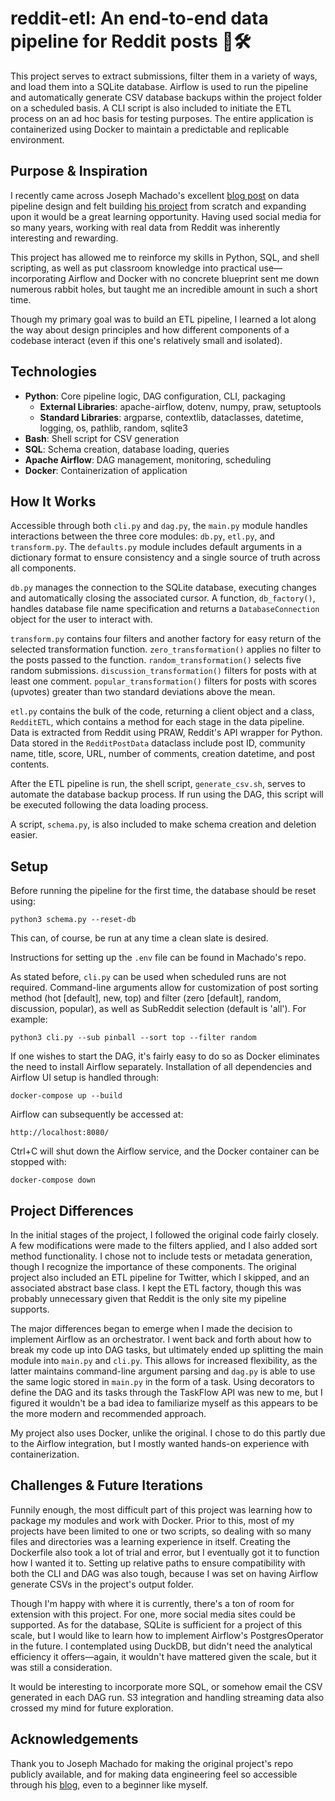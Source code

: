 # reddit-etl: An end-to-end data pipeline for Reddit posts 📝🛠️
This project serves to extract submissions, filter them in a variety of ways, and load them into a SQLite database. Airflow is used to run the pipeline and automatically generate CSV database backups within the project folder on a scheduled basis. A CLI script is also included to initiate the ETL process on an ad hoc basis for testing purposes. The entire application is containerized using Docker to maintain a predictable and replicable environment.

## Purpose & Inspiration
I recently came across Joseph Machado's excellent [blog post](https://www.startdataengineering.com/post/code-patterns/) on data pipeline design and felt building [his project](https://github.com/josephmachado/socialetl) from scratch and expanding upon it would be a great learning opportunity. Having used social media for so many years, working with real data from Reddit was inherently interesting and rewarding.

This project has allowed me to reinforce my skills in Python, SQL, and shell scripting, as well as put classroom knowledge into practical use—incorporating Airflow and Docker with no concrete blueprint sent me down numerous rabbit holes, but taught me an incredible amount in such a short time.

Though my primary goal was to build an ETL pipeline, I learned a lot along the way about design principles and how different components of a codebase interact (even if this one's relatively small and isolated).

## Technologies
* **Python**: Core pipeline logic, DAG configuration, CLI, packaging
    * **External Libraries**: apache-airflow, dotenv, numpy, praw, setuptools
    * **Standard Libraries**: argparse, contextlib, dataclasses, datetime, logging, os, pathlib, random, sqlite3
* **Bash**: Shell script for CSV generation
* **SQL**: Schema creation, database loading, queries
* **Apache Airflow**: DAG management, monitoring, scheduling
* **Docker**: Containerization of application

## How It Works
Accessible through both ```cli.py``` and ```dag.py```, the ```main.py``` module handles interactions between the three core modules: ```db.py```, ```etl.py```, and ```transform.py```. The ```defaults.py``` module includes default arguments in a dictionary format to ensure consistency and a single source of truth across all components.

```db.py``` manages the connection to the SQLite database, executing changes and automatically closing the associated cursor. A function, ```db_factory()```, handles database file name specification and returns a ```DatabaseConnection``` object for the user to interact with.

```transform.py``` contains four filters and another factory for easy return of the selected transformation function. ```zero_transformation()``` applies no filter to the posts passed to the function. ```random_transformation()``` selects five random submissions. ```discussion_transformation()``` filters for posts with at least one comment. ```popular_transformation()``` filters for posts with scores (upvotes) greater than two standard deviations above the mean.

```etl.py``` contains the bulk of the code, returning a client object and a class, ```RedditETL```, which contains a method for each stage in the data pipeline. Data is extracted from Reddit using PRAW, Reddit's API wrapper for Python. Data stored in the ```RedditPostData``` dataclass include post ID, community name, title, score, URL, number of comments, creation datetime, and post contents.

After the ETL pipeline is run, the shell script, ```generate_csv.sh```, serves to automate the database backup process. If run using the DAG, this script will be executed following the data loading process.

A script, ```schema.py```, is also included to make schema creation and deletion easier.

## Setup
Before running the pipeline for the first time, the database should be reset using:

```python3 schema.py --reset-db```

This can, of course, be run at any time a clean slate is desired.

Instructions for setting up the ```.env``` file can be found in Machado's repo. 

As stated before, ```cli.py``` can be used when scheduled runs are not required. Command-line arguments allow for customization of post sorting method (hot [default], new, top) and filter (zero [default], random, discussion, popular), as well as SubReddit selection (default is 'all'). For example:

```python3 cli.py --sub pinball --sort top --filter random```

If one wishes to start the DAG, it's fairly easy to do so as Docker eliminates the need to install Airflow separately. Installation of all dependencies and Airflow UI setup is handled through:

```docker-compose up --build```

Airflow can subsequently be accessed at:

```http://localhost:8080/```

Ctrl+C will shut down the Airflow service, and the Docker container can be stopped with:

```docker-compose down```

## Project Differences
In the initial stages of the project, I followed the original code fairly closely. A few modifications were made to the filters applied, and I also added sort method functionality. I chose not to include tests or metadata generation, though I recognize the importance of these components. The original project also included an ETL pipeline for Twitter, which I skipped, and an associated abstract base class. I kept the ETL factory, though this was probably unnecessary given that Reddit is the only site my pipeline supports.

The major differences began to emerge when I made the decision to implement Airflow as an orchestrator. I went back and forth about how to break my code up into DAG tasks, but ultimately ended up splitting the main module into ```main.py``` and ```cli.py```. This allows for increased flexibility, as the latter maintains command-line argument parsing and ```dag.py``` is able to use the same logic stored in ```main.py``` in the form of a task. Using decorators to define the DAG and its tasks through the TaskFlow API was new to me, but I figured it wouldn't be a bad idea to familiarize myself as this appears to be the more modern and recommended approach.

My project also uses Docker, unlike the original. I chose to do this partly due to the Airflow integration, but I mostly wanted hands-on experience with containerization.

## Challenges & Future Iterations
Funnily enough, the most difficult part of this project was learning how to package my modules and work with Docker. Prior to this, most of my projects have been limited to one or two scripts, so dealing with so many files and directories was a learning experience in itself. Creating the Dockerfile also took a lot of trial and error, but I eventually got it to function how I wanted it to. Setting up relative paths to ensure compatibility with both the CLI and DAG was also tough, because I was set on having Airflow generate CSVs in the project's output folder.

Though I'm happy with where it is currently, there's a ton of room for extension with this project. For one, more social media sites could be supported. As for the database, SQLite is sufficient for a project of this scale, but I would like to learn how to implement Airflow's PostgresOperator in the future. I contemplated using DuckDB, but didn't need the analytical efficiency it offers—again, it wouldn't have mattered given the scale, but it was still a consideration.

It would be interesting to incorporate more SQL, or somehow email the CSV generated in each DAG run. S3 integration and handling streaming data also crossed my mind for future exploration.

## Acknowledgements
Thank you to Joseph Machado for making the original project's repo publicly available, and for making data engineering feel so accessible through his [blog](https://www.startdataengineering.com/), even to a beginner like myself.
